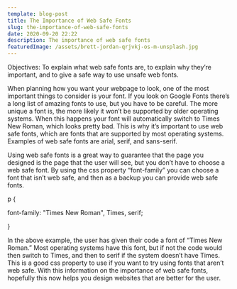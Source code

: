 ```yaml
---
template: blog-post
title: The Importance of Web Safe Fonts
slug: the-importance-of-web-safe-fonts
date: 2020-09-20 22:22
description: The importance of web safe fonts
featuredImage: /assets/brett-jordan-qrjvkj-os-m-unsplash.jpg
---
```

<!--StartFragment-->

Objectives: To explain what web safe fonts are, to explain why they’re important, and to give a safe way to use unsafe web fonts.



When planning how you want your webpage to look, one of the most important things to consider is your font. If you look on Google Fonts there’s a long list of amazing fonts to use, but you have to be careful. The more unique a font is, the more likely it won’t be supported by older operating systems. When this happens your font will automatically switch to Times New Roman, which looks pretty bad. This is why it’s important to use web safe fonts, which are fonts that are supported by most operating systems. Examples of web safe fonts are arial, serif, and sans-serif.

Using web safe fonts is a great way to guarantee that the page you designed is the page that the user will see, but you don’t have to choose a web safe font. By using the css property “font-family” you can choose a font that isn’t web safe, and then as a backup you can provide web safe fonts.



p {

font-family: "Times New Roman", Times, serif;

}



In the above example, the user has given their code a font of “Times New Roman.” Most operating systems have this font, but if not the code would then switch to Times, and then to serif if the system doesn’t have Times. This is a good css property to use if you want to try using fonts that aren’t web safe. With this information on the importance of web safe fonts, hopefully this now helps you design websites that are better for the user.



<!--EndFragment-->